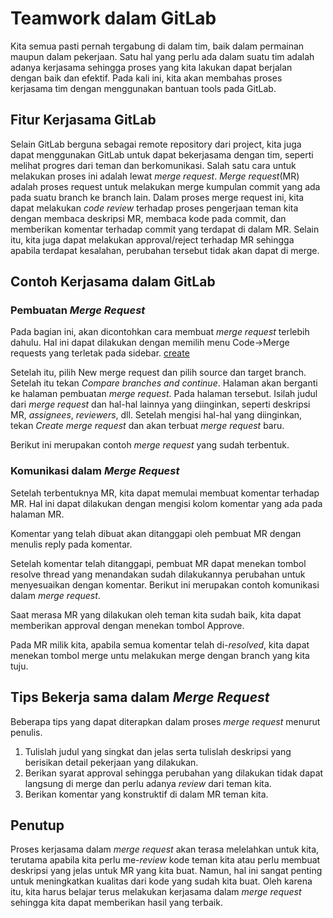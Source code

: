 # Teamwork dalam GitLab

Kita semua pasti pernah tergabung di dalam tim, baik dalam permainan maupun dalam pekerjaan. Satu hal yang perlu ada dalam suatu tim adalah adanya kerjasama sehingga proses yang kita lakukan dapat berjalan dengan baik dan efektif. Pada kali ini, kita akan membahas proses kerjasama tim dengan menggunakan bantuan tools pada GitLab.

## Fitur Kerjasama GitLab
Selain GitLab berguna sebagai remote repository dari project, kita juga dapat menggunakan GitLab untuk dapat bekerjasama dengan tim, seperti melihat progres dari teman dan berkomunikasi. Salah satu cara untuk melakukan proses ini adalah lewat *merge request*. *Merge request*(MR) adalah proses request untuk melakukan merge kumpulan commit yang ada pada suatu branch ke branch lain. Dalam proses merge request ini, kita dapat melakukan *code review* terhadap proses pengerjaan teman kita dengan membaca deskripsi MR, membaca kode pada commit, dan memberikan komentar terhadap commit yang terdapat di dalam MR. Selain itu, kita juga dapat melakukan approval/reject terhadap MR sehingga apabila terdapat kesalahan, perubahan tersebut tidak akan dapat di merge.

## Contoh Kerjasama dalam GitLab
### Pembuatan *Merge Request*
Pada bagian ini, akan dicontohkan cara membuat *merge request* terlebih dahulu. Hal ini dapat dilakukan dengan memilih menu Code->Merge requests yang terletak pada sidebar. [create]("/stenlyyosua-ppl/assets/article2/Screenshot+2024-03-06+084329")

Setelah itu, pilih New merge request dan pilih source dan target branch. Setelah itu tekan *Compare branches and continue*. Halaman akan berganti ke halaman pembuatan *merge request*. Pada halaman tersebut. Isilah judul dari *merge request* dan hal-hal lainnya yang diinginkan, seperti deskripsi MR, *assignees*, *reviewers*, dll. Setelah mengisi hal-hal yang diinginkan, tekan *Create merge request* dan akan terbuat *merge request* baru.

Berikut ini merupakan contoh *merge request* yang sudah terbentuk.

### Komunikasi dalam *Merge Request*
Setelah terbentuknya MR, kita dapat memulai membuat komentar terhadap MR. Hal ini dapat dilakukan dengan mengisi kolom komentar yang ada pada halaman MR.

Komentar yang telah dibuat akan ditanggapi oleh pembuat MR dengan menulis reply pada komentar.

Setelah komentar telah ditanggapi, pembuat MR dapat menekan tombol resolve thread yang menandakan sudah dilakukannya perubahan untuk menyesuaikan dengan komentar. Berikut ini merupakan contoh komunikasi dalam *merge request*.

Saat merasa MR yang dilakukan oleh teman kita sudah baik, kita dapat memberikan approval dengan menekan tombol Approve.

Pada MR milik kita, apabila semua komentar telah di-*resolved*, kita dapat menekan tombol merge untu melakukan merge dengan branch yang kita tuju.

## Tips Bekerja sama dalam *Merge Request*
Beberapa tips yang dapat diterapkan dalam proses *merge request* menurut penulis.
1. Tulislah judul yang singkat dan jelas serta tulislah deskripsi yang berisikan detail pekerjaan yang dilakukan.
2. Berikan syarat approval sehingga perubahan yang dilakukan tidak dapat langsung di merge dan perlu adanya *review* dari teman kita.
3. Berikan komentar yang konstruktif di dalam MR teman kita.

## Penutup
Proses kerjasama dalam *merge request* akan terasa melelahkan untuk kita, terutama apabila kita perlu me-*review* kode teman kita atau perlu membuat deskripsi yang jelas untuk MR yang kita buat. Namun, hal ini sangat penting untuk meningkatkan kualitas dari kode yang sudah kita buat. Oleh karena itu, kita harus belajar terus melakukan kerjasama dalam *merge request* sehingga kita dapat memberikan hasil yang terbaik.
